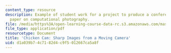 ```yaml
---
content_type: resource
description: Example of student work for a project to produce a conference quality
  paper on computational photography.
file: /media/https%3A/open-learning-course-data-rc.s3.amazonaws.com/mas-531-computational-camera-and-photography-fall-2009/d1a039b74c7182d4c9f5012667ca5a8f_MITMAS_531F09_proj3_paper.pdf
file_type: application/pdf
resourcetype: Document
title: 'Chicken Cam: Sharp Images from a Moving Camera'
uid: d1a039b7-4c71-82d4-c9f5-012667ca5a8f
---
```

